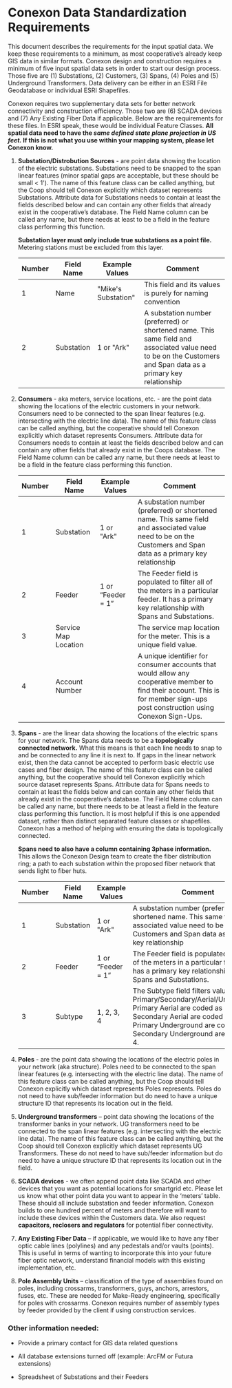 # Conexon Data Standardization Requirements

This document describes the requirements for the input spatial data. We keep these requirements to a minimum, as most cooperative’s already keep GIS data in similar formats. Conexon design and construction requires a minimum of five input spatial data sets in order to start our design process. Those five are (1) Substations, (2) Customers, (3) Spans, (4) Poles and (5) Underground Transformers. Data delivery can be either in an ESRI File Geodatabase or individual ESRI Shapefiles. 

Conexon requires two supplementary data sets for better network connectivity and construction efficiency. Those two are (6) SCADA devices and (7) Any Existing Fiber Data if applicable. Below are the requirements for these files. In ESRI speak, these would be individual Feature Classes. **All spatial data need to have the *same defined state plane projection in US feet.* If this is not what you use within your mapping system, please let Conexon know.** 

1. **Substation/Distrobution Sources** -
are point data showing the location of the electric substations. Substations need to be snapped to the span linear features (minor spatial gaps are acceptable, but these should be small < 1'). The name of this feature class can be called anything, but the Coop should tell Conexon explicitly which dataset represents Substations. Attribute data for Substations needs to contain at least the fields described below and can contain any other fields that already exist in the cooperative’s database. The Field Name column can be called any name, but there needs at least to be a field in the feature class performing this function. 
  
    **Substation layer must only include true substations as a point file.** Metering stations must be excluded from this layer.
    
    Number | Field Name | Example Values | Comment
    ------------ | ------------- | ------------- | -------------
    1 | Name | "Mike's Substation" | This field and its values is purely for naming convention
    2 | Substation | 1 or "Ark" | A substation number (preferred) or shortened name. This same field and associated value need to be on the Customers and Span data as a primary key relationship
    
    
    
2. **Consumers** -
aka meters, service locations, etc. - are the point data showing the locations of the electric customers in your network. Consumers need to be connected to the span linear features (e.g. intersecting with the electric line data). The name of this feature class can be called anything, but the cooperative should tell Conexon explicitly which dataset represents Consumers. Attribute data for Consumers needs to contain at least the fields described below and can contain any other fields that already exist in the Coops database. The Field Name column can be called any name, but there needs at least to be a field in the feature class performing this function.

    Number | Field Name | Example Values | Comment
    ------------ | ------------- | ------------- | -------------
    1 | Substation | 1 or "Ark" | A substation number (preferred) or shortened name. This same field and associated value need to be on the Customers and Span data as a primary key relationship
    2 | Feeder | 1 or “Feeder = 1”  | The Feeder field is populated to filter all of the meters in a particular feeder.  It has a primary key relationship with Spans and Substations. 
    3 | Service Map Location | | The service map location for the meter.  This is a unique field value. 
    4 | Account Number | | A unique identifier for consumer accounts that would allow any cooperative member to find their account. This is for member sign-ups post construction using Conexon Sign-Ups.
    
3. **Spans** -
are the linear data showing the locations of the electric spans for your network. The Spans data needs to be a **topologically connected network.** What this means is that each line needs to snap to and be connected to any line it is next to. If gaps in the linear network exist, then the data cannot be accepted to perform basic electric use cases and fiber design. The name of this feature class can be called anything, but the cooperative should tell Conexon explicitly which source dataset represents Spans. Attribute data for Spans needs to contain at least the fields below and can contain any other fields that already exist in the cooperative’s database. The Field Name column can be called any name, but there needs to be at least a field in the feature class performing this function. It is most helpful if this is one appended dataset, rather than distinct separated feature classes or shapefiles. Conexon has a method of helping with ensuring the data is topologically connected. 

    **Spans need to also have a column containing 3phase information.** This allows the Conexon Design team to create the fiber distribution ring; a path to each substation within the proposed fiber network that sends light to fiber huts.  
    
    Number | Field Name | Example Values | Comment
    ------------ | ------------- | ------------- | -------------
    1 | Substation | 1 or "Ark" | A substation number (preferred) or shortened name. This same field and associated value need to be on the Customers and Span data as a primary key relationship
    2 | Feeder | 1 or “Feeder = 1”  | The Feeder field is populated to filter all of the meters in a particular feeder.  It has a primary key relationship with Spans and Substations. 
    3 | Subtype | 1, 2, 3, 4 | The Subtype field filters values for Primary/Secondary/Aerial/Underground. Primary Aerial are coded as 1; Secondary Aerial are coded as 2; Primary Underground are coded as 3; Secondary Underground are coded as 4. 
    
4. **Poles** - 
are the point data showing the locations of the electric poles in your network (aka structure). Poles need to be connected to the span linear features (e.g. intersecting with the electric line data). The name of this feature class can be called anything, but the Coop should tell Conexon explicitly which dataset represents Poles represents. Poles do not need to have sub/feeder information but do need to have a unique structure ID that represents its location out in the field. 

5. **Underground transformers** – 
point data showing the locations of the transformer banks in your network. UG transformers need to be connected to the span linear features (e.g. intersecting with the electric line data). The name of this feature class can be called anything, but the Coop should tell Conexon explicitly which dataset represents UG Transformers. These do not need to have sub/feeder information but do need to have a unique structure ID that represents its location out in the field. 

6. **SCADA devices** - 
we often append point data like SCADA and other devices that you want as potential locations for smartgrid etc. Please let us know what other point data you want to appear in the ‘meters’ table. These should all include substation and feeder information. Conexon builds to one hundred percent of meters and therefore will want to include these devices within the Customers data. We also request **capacitors, reclosers and regulators** for potential fiber connectivity. 

7. **Any Existing Fiber Data** – 
if applicable, we would like to have any fiber optic cable lines (polylines) and any pedestals and/or vaults (points). This is useful in terms of wanting to incorporate this into your future fiber optic network, understand financial models with this existing implementation, etc. 

8. **Pole Assembly Units** – 
classification of the type of assemblies found on poles, including crossarms, transformers, guys, anchors, arrestors, fuses, etc. These are needed for Make-Ready engineering, specifically for poles with crossarms. Conexon requires number of assembly types by feeder provided by the client if using construction services. 


### Other information needed: 

   * Provide a primary contact for GIS data related questions 

   * All database extensions turned off (example: ArcFM or Futura extensions) 

   * Spreadsheet of Substations and their Feeders 
    
